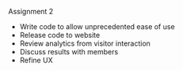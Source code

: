 Assignment 2
* Write code to allow unprecedented ease of use
* Release code to website
* Review analytics from visitor interaction
* Discuss results with members
* Refine UX
